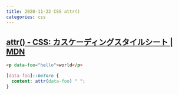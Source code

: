 ```yaml
---
title: 2020-11-22 CSS attr() 
categories: css
---
```



## [attr() - CSS: カスケーディングスタイルシート | MDN](https://developer.mozilla.org/ja/docs/Web/CSS/attr())

```html
<p data-foo="hello">world</p>
```

```css
[data-foo]::before {
  content: attr(data-foo) " ";
}
```
